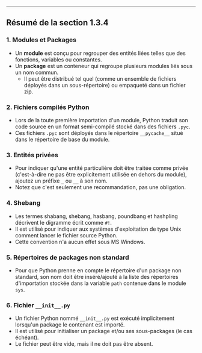 
-----
## Résumé de la section 1.3.4

### 1. Modules et Packages
- Un **module** est conçu pour regrouper des entités liées telles que des fonctions, variables ou constantes.
- Un **package** est un conteneur qui regroupe plusieurs modules liés sous un nom commun.
  - Il peut être distribué tel quel (comme un ensemble de fichiers déployés dans un sous-répertoire) ou empaqueté dans un fichier zip.

### 2. Fichiers compilés Python
- Lors de la toute première importation d'un module, Python traduit son code source en un format semi-compilé stocké dans des fichiers `.pyc`.
- Ces fichiers `.pyc` sont déployés dans le répertoire `__pycache__` situé dans le répertoire de base du module.

### 3. Entités privées
- Pour indiquer qu'une entité particulière doit être traitée comme privée (c'est-à-dire ne pas être explicitement utilisée en dehors du module), ajoutez un préfixe `_` ou `__` à son nom.
- Notez que c'est seulement une recommandation, pas une obligation.

### 4. Shebang
- Les termes shabang, shebang, hasbang, poundbang et hashpling décrivent le digramme écrit comme `#!`.
- Il est utilisé pour indiquer aux systèmes d'exploitation de type Unix comment lancer le fichier source Python.
- Cette convention n'a aucun effet sous MS Windows.

### 5. Répertoires de packages non standard
- Pour que Python prenne en compte le répertoire d'un package non standard, son nom doit être inséré/ajouté à la liste des répertoires d'importation stockée dans la variable `path` contenue dans le module `sys`.

### 6. Fichier `__init__.py`
- Un fichier Python nommé `__init__.py` est exécuté implicitement lorsqu'un package le contenant est importé.
- Il est utilisé pour initialiser un package et/ou ses sous-packages (le cas échéant).
- Le fichier peut être vide, mais il ne doit pas être absent.
